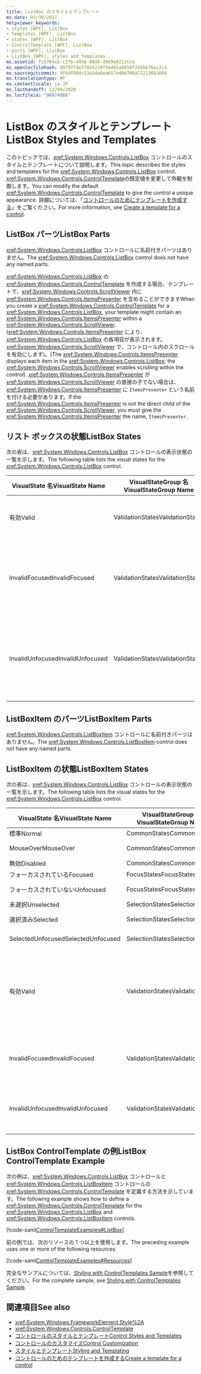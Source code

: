 ```yaml
---
title: ListBox のスタイルとテンプレート
ms.date: 03/30/2017
helpviewer_keywords:
- styles [WPF], ListBox
- templates [WPF], ListBox
- states [WPF], ListBox
- ControlTemplate [WPF], ListBox
- parts [WPF], ListBox
- ListBox [WPF], styles and templates
ms.assetid: fc5764cb-c27b-495b-88d4-d969a8213ccb
ms.openlocfilehash: d97977de37924219f5b492a8659f2d55676ec2c4
ms.sourcegitcommit: 9f6df084c53a3da0ea657ed0d708a72213683084
ms.translationtype: MT
ms.contentlocale: ja-JP
ms.lasthandoff: 12/09/2020
ms.locfileid: "96974866"
---
```

# <a name="listbox-styles-and-templates"></a><span data-ttu-id="8b2fa-102">ListBox のスタイルとテンプレート</span><span class="sxs-lookup"><span data-stu-id="8b2fa-102">ListBox Styles and Templates</span></span>
<span data-ttu-id="8b2fa-103">このトピックでは、<xref:System.Windows.Controls.ListBox> コントロールのスタイルとテンプレートについて説明します。</span><span class="sxs-lookup"><span data-stu-id="8b2fa-103">This topic describes the styles and templates for the <xref:System.Windows.Controls.ListBox> control.</span></span> <span data-ttu-id="8b2fa-104"><xref:System.Windows.Controls.ControlTemplate>の既定値を変更して外観を制御します。</span><span class="sxs-lookup"><span data-stu-id="8b2fa-104">You can modify the default <xref:System.Windows.Controls.ControlTemplate> to give the control a unique appearance.</span></span> <span data-ttu-id="8b2fa-105">詳細については、「[コントロールのためにテンプレートを作成する](/dotnet/desktop-wpf/themes/how-to-create-apply-template)」をご覧ください。</span><span class="sxs-lookup"><span data-stu-id="8b2fa-105">For more information, see [Create a template for a control](/dotnet/desktop-wpf/themes/how-to-create-apply-template).</span></span>  
  
## <a name="listbox-parts"></a><span data-ttu-id="8b2fa-106">ListBox パーツ</span><span class="sxs-lookup"><span data-stu-id="8b2fa-106">ListBox Parts</span></span>  
 <span data-ttu-id="8b2fa-107"><xref:System.Windows.Controls.ListBox> コントロールに名前付きパーツはありません。</span><span class="sxs-lookup"><span data-stu-id="8b2fa-107">The <xref:System.Windows.Controls.ListBox> control does not have any named parts.</span></span>  
  
 <span data-ttu-id="8b2fa-108"><xref:System.Windows.Controls.ListBox> の <xref:System.Windows.Controls.ControlTemplate> を作成する場合、テンプレートで、<xref:System.Windows.Controls.ScrollViewer> 内に <xref:System.Windows.Controls.ItemsPresenter> を含めることができます</span><span class="sxs-lookup"><span data-stu-id="8b2fa-108">When you create a <xref:System.Windows.Controls.ControlTemplate> for a <xref:System.Windows.Controls.ListBox>, your template might contain an <xref:System.Windows.Controls.ItemsPresenter> within a <xref:System.Windows.Controls.ScrollViewer>.</span></span> <span data-ttu-id="8b2fa-109">(<xref:System.Windows.Controls.ItemsPresenter> により、<xref:System.Windows.Controls.ListBox> の各項目が表示されます。<xref:System.Windows.Controls.ScrollViewer> で、コントロール内のスクロールを有効にします)。</span><span class="sxs-lookup"><span data-stu-id="8b2fa-109">(The <xref:System.Windows.Controls.ItemsPresenter> displays each item in the <xref:System.Windows.Controls.ListBox>; the <xref:System.Windows.Controls.ScrollViewer> enables scrolling within the control).</span></span>  <span data-ttu-id="8b2fa-110"><xref:System.Windows.Controls.ItemsPresenter> が <xref:System.Windows.Controls.ScrollViewer> の直接の子でない場合は、<xref:System.Windows.Controls.ItemsPresenter> に `ItemsPresenter` という名前を付ける必要があります。</span><span class="sxs-lookup"><span data-stu-id="8b2fa-110">If the <xref:System.Windows.Controls.ItemsPresenter> is not the direct child of the <xref:System.Windows.Controls.ScrollViewer>, you must give the <xref:System.Windows.Controls.ItemsPresenter> the name, `ItemsPresenter`.</span></span>  
  
## <a name="listbox-states"></a><span data-ttu-id="8b2fa-111">リスト ボックスの状態</span><span class="sxs-lookup"><span data-stu-id="8b2fa-111">ListBox States</span></span>  
 <span data-ttu-id="8b2fa-112">次の表は、<xref:System.Windows.Controls.ListBox> コントロールの表示状態の一覧を示します。</span><span class="sxs-lookup"><span data-stu-id="8b2fa-112">The following table lists the visual states for the <xref:System.Windows.Controls.ListBox> control.</span></span>  
  
|<span data-ttu-id="8b2fa-113">VisualState 名</span><span class="sxs-lookup"><span data-stu-id="8b2fa-113">VisualState Name</span></span>|<span data-ttu-id="8b2fa-114">VisualStateGroup 名</span><span class="sxs-lookup"><span data-stu-id="8b2fa-114">VisualStateGroup Name</span></span>|<span data-ttu-id="8b2fa-115">説明</span><span class="sxs-lookup"><span data-stu-id="8b2fa-115">Description</span></span>|  
|-|-|-|  
|<span data-ttu-id="8b2fa-116">有効</span><span class="sxs-lookup"><span data-stu-id="8b2fa-116">Valid</span></span>|<span data-ttu-id="8b2fa-117">ValidationStates</span><span class="sxs-lookup"><span data-stu-id="8b2fa-117">ValidationStates</span></span>|<span data-ttu-id="8b2fa-118">コントロールは有効です。</span><span class="sxs-lookup"><span data-stu-id="8b2fa-118">The control is valid.</span></span>|  
|<span data-ttu-id="8b2fa-119">InvalidFocused</span><span class="sxs-lookup"><span data-stu-id="8b2fa-119">InvalidFocused</span></span>|<span data-ttu-id="8b2fa-120">ValidationStates</span><span class="sxs-lookup"><span data-stu-id="8b2fa-120">ValidationStates</span></span>|<span data-ttu-id="8b2fa-121">コントロールが無効で、フォーカスがあります。</span><span class="sxs-lookup"><span data-stu-id="8b2fa-121">The control is not valid and has focus.</span></span>|  
|<span data-ttu-id="8b2fa-122">InvalidUnfocused</span><span class="sxs-lookup"><span data-stu-id="8b2fa-122">InvalidUnfocused</span></span>|<span data-ttu-id="8b2fa-123">ValidationStates</span><span class="sxs-lookup"><span data-stu-id="8b2fa-123">ValidationStates</span></span>|<span data-ttu-id="8b2fa-124">コントロールが無効で、フォーカスがありません。</span><span class="sxs-lookup"><span data-stu-id="8b2fa-124">The control is not valid and does not have focus.</span></span>|  
  
## <a name="listboxitem-parts"></a><span data-ttu-id="8b2fa-125">ListBoxItem のパーツ</span><span class="sxs-lookup"><span data-stu-id="8b2fa-125">ListBoxItem Parts</span></span>  
 <span data-ttu-id="8b2fa-126"><xref:System.Windows.Controls.ListBoxItem> コントロールに名前付きパーツはありません。</span><span class="sxs-lookup"><span data-stu-id="8b2fa-126">The <xref:System.Windows.Controls.ListBoxItem> control does not have any named parts.</span></span>  
  
## <a name="listboxitem-states"></a><span data-ttu-id="8b2fa-127">ListBoxItem の状態</span><span class="sxs-lookup"><span data-stu-id="8b2fa-127">ListBoxItem States</span></span>  
 <span data-ttu-id="8b2fa-128">次の表は、<xref:System.Windows.Controls.ListBox> コントロールの表示状態の一覧を示します。</span><span class="sxs-lookup"><span data-stu-id="8b2fa-128">The following table lists the visual states for the <xref:System.Windows.Controls.ListBox> control.</span></span>  
  
|<span data-ttu-id="8b2fa-129">VisualState 名</span><span class="sxs-lookup"><span data-stu-id="8b2fa-129">VisualState Name</span></span>|<span data-ttu-id="8b2fa-130">VisualStateGroup 名</span><span class="sxs-lookup"><span data-stu-id="8b2fa-130">VisualStateGroup Name</span></span>|<span data-ttu-id="8b2fa-131">説明</span><span class="sxs-lookup"><span data-stu-id="8b2fa-131">Description</span></span>|  
|-|-|-|  
|<span data-ttu-id="8b2fa-132">標準</span><span class="sxs-lookup"><span data-stu-id="8b2fa-132">Normal</span></span>|<span data-ttu-id="8b2fa-133">CommonStates</span><span class="sxs-lookup"><span data-stu-id="8b2fa-133">CommonStates</span></span>|<span data-ttu-id="8b2fa-134">既定の状態です。</span><span class="sxs-lookup"><span data-stu-id="8b2fa-134">The default state.</span></span>|  
|<span data-ttu-id="8b2fa-135">MouseOver</span><span class="sxs-lookup"><span data-stu-id="8b2fa-135">MouseOver</span></span>|<span data-ttu-id="8b2fa-136">CommonStates</span><span class="sxs-lookup"><span data-stu-id="8b2fa-136">CommonStates</span></span>|<span data-ttu-id="8b2fa-137">マウス ポインターがコントロール上に配置されます。</span><span class="sxs-lookup"><span data-stu-id="8b2fa-137">The mouse pointer is positioned over the control.</span></span>|  
|<span data-ttu-id="8b2fa-138">無効</span><span class="sxs-lookup"><span data-stu-id="8b2fa-138">Disabled</span></span>|<span data-ttu-id="8b2fa-139">CommonStates</span><span class="sxs-lookup"><span data-stu-id="8b2fa-139">CommonStates</span></span>|<span data-ttu-id="8b2fa-140">この項目は無効です。</span><span class="sxs-lookup"><span data-stu-id="8b2fa-140">The item is disabled.</span></span>|  
|<span data-ttu-id="8b2fa-141">フォーカスされている</span><span class="sxs-lookup"><span data-stu-id="8b2fa-141">Focused</span></span>|<span data-ttu-id="8b2fa-142">FocusStates</span><span class="sxs-lookup"><span data-stu-id="8b2fa-142">FocusStates</span></span>|<span data-ttu-id="8b2fa-143">この項目にフォーカスがあります。</span><span class="sxs-lookup"><span data-stu-id="8b2fa-143">The item has focus.</span></span>|  
|<span data-ttu-id="8b2fa-144">フォーカスされていない</span><span class="sxs-lookup"><span data-stu-id="8b2fa-144">Unfocused</span></span>|<span data-ttu-id="8b2fa-145">FocusStates</span><span class="sxs-lookup"><span data-stu-id="8b2fa-145">FocusStates</span></span>|<span data-ttu-id="8b2fa-146">この項目にフォーカスがありません。</span><span class="sxs-lookup"><span data-stu-id="8b2fa-146">The item does not have focus.</span></span>|  
|<span data-ttu-id="8b2fa-147">未選択</span><span class="sxs-lookup"><span data-stu-id="8b2fa-147">Unselected</span></span>|<span data-ttu-id="8b2fa-148">SelectionStates</span><span class="sxs-lookup"><span data-stu-id="8b2fa-148">SelectionStates</span></span>|<span data-ttu-id="8b2fa-149">この項目は選択されていません。</span><span class="sxs-lookup"><span data-stu-id="8b2fa-149">The item is not selected.</span></span>|  
|<span data-ttu-id="8b2fa-150">選択済み</span><span class="sxs-lookup"><span data-stu-id="8b2fa-150">Selected</span></span>|<span data-ttu-id="8b2fa-151">SelectionStates</span><span class="sxs-lookup"><span data-stu-id="8b2fa-151">SelectionStates</span></span>|<span data-ttu-id="8b2fa-152">この項目は、選択した currentlyplate です。</span><span class="sxs-lookup"><span data-stu-id="8b2fa-152">The item is currentlyplate selected.</span></span>|  
|<span data-ttu-id="8b2fa-153">SelectedUnfocused</span><span class="sxs-lookup"><span data-stu-id="8b2fa-153">SelectedUnfocused</span></span>|<span data-ttu-id="8b2fa-154">SelectionStates</span><span class="sxs-lookup"><span data-stu-id="8b2fa-154">SelectionStates</span></span>|<span data-ttu-id="8b2fa-155">この項目は選択されていますが、フォーカスがありません。</span><span class="sxs-lookup"><span data-stu-id="8b2fa-155">The item is selected, but does not have focus.</span></span>|  
|<span data-ttu-id="8b2fa-156">有効</span><span class="sxs-lookup"><span data-stu-id="8b2fa-156">Valid</span></span>|<span data-ttu-id="8b2fa-157">ValidationStates</span><span class="sxs-lookup"><span data-stu-id="8b2fa-157">ValidationStates</span></span>|<span data-ttu-id="8b2fa-158">このコントロールで <xref:System.Windows.Controls.Validation> クラスを使用し、<xref:System.Windows.Controls.Validation.HasError%2A?displayProperty=nameWithType> 添付プロパティは `false` です。</span><span class="sxs-lookup"><span data-stu-id="8b2fa-158">The control uses the <xref:System.Windows.Controls.Validation> class and the <xref:System.Windows.Controls.Validation.HasError%2A?displayProperty=nameWithType> attached property is `false`.</span></span>|  
|<span data-ttu-id="8b2fa-159">InvalidFocused</span><span class="sxs-lookup"><span data-stu-id="8b2fa-159">InvalidFocused</span></span>|<span data-ttu-id="8b2fa-160">ValidationStates</span><span class="sxs-lookup"><span data-stu-id="8b2fa-160">ValidationStates</span></span>|<span data-ttu-id="8b2fa-161"><xref:System.Windows.Controls.Validation.HasError%2A?displayProperty=nameWithType> 添付プロパティは、コントロールにフォーカスがある `true` です。</span><span class="sxs-lookup"><span data-stu-id="8b2fa-161">The <xref:System.Windows.Controls.Validation.HasError%2A?displayProperty=nameWithType> attached property is `true` has the control has focus.</span></span>|  
|<span data-ttu-id="8b2fa-162">InvalidUnfocused</span><span class="sxs-lookup"><span data-stu-id="8b2fa-162">InvalidUnfocused</span></span>|<span data-ttu-id="8b2fa-163">ValidationStates</span><span class="sxs-lookup"><span data-stu-id="8b2fa-163">ValidationStates</span></span>|<span data-ttu-id="8b2fa-164"><xref:System.Windows.Controls.Validation.HasError%2A?displayProperty=nameWithType> 添付プロパティは、コントロールにフォーカスがない `true` です。</span><span class="sxs-lookup"><span data-stu-id="8b2fa-164">The <xref:System.Windows.Controls.Validation.HasError%2A?displayProperty=nameWithType> attached property is `true` has the control does not have focus.</span></span>|  
  
## <a name="listbox-controltemplate-example"></a><span data-ttu-id="8b2fa-165">ListBox ControlTemplate の例</span><span class="sxs-lookup"><span data-stu-id="8b2fa-165">ListBox ControlTemplate Example</span></span>  
 <span data-ttu-id="8b2fa-166">次の例は、<xref:System.Windows.Controls.ListBox> コントロールと <xref:System.Windows.Controls.ListBoxItem> コントロールの <xref:System.Windows.Controls.ControlTemplate> を定義する方法を示しています。</span><span class="sxs-lookup"><span data-stu-id="8b2fa-166">The following example shows how to define a <xref:System.Windows.Controls.ControlTemplate> for the <xref:System.Windows.Controls.ListBox> and <xref:System.Windows.Controls.ListBoxItem> controls.</span></span>  
  
 [!code-xaml[ControlTemplateExamples#ListBox](~/samples/snippets/csharp/VS_Snippets_Wpf/ControlTemplateExamples/CS/resources/listbox.xaml#listbox)]  
  
 <span data-ttu-id="8b2fa-167">前の例では、次のリソースの 1 つ以上を使用します。</span><span class="sxs-lookup"><span data-stu-id="8b2fa-167">The preceding example uses one or more of the following resources.</span></span>  
  
 [!code-xaml[ControlTemplateExamples#Resources](~/samples/snippets/csharp/VS_Snippets_Wpf/ControlTemplateExamples/CS/resources/shared.xaml#resources)]  
  
 <span data-ttu-id="8b2fa-168">完全なサンプルについては、[Styling with ControlTemplates Sample](https://github.com/Microsoft/WPF-Samples/tree/master/Styles%20&%20Templates/IntroToStylingAndTemplating)を参照してください。</span><span class="sxs-lookup"><span data-stu-id="8b2fa-168">For the complete sample, see [Styling with ControlTemplates Sample](https://github.com/Microsoft/WPF-Samples/tree/master/Styles%20&%20Templates/IntroToStylingAndTemplating).</span></span>  
  
## <a name="see-also"></a><span data-ttu-id="8b2fa-169">関連項目</span><span class="sxs-lookup"><span data-stu-id="8b2fa-169">See also</span></span>

- <xref:System.Windows.FrameworkElement.Style%2A>
- <xref:System.Windows.Controls.ControlTemplate>
- [<span data-ttu-id="8b2fa-170">コントロールのスタイルとテンプレート</span><span class="sxs-lookup"><span data-stu-id="8b2fa-170">Control Styles and Templates</span></span>](control-styles-and-templates.md)
- [<span data-ttu-id="8b2fa-171">コントロールのカスタマイズ</span><span class="sxs-lookup"><span data-stu-id="8b2fa-171">Control Customization</span></span>](control-customization.md)
- [<span data-ttu-id="8b2fa-172">スタイルとテンプレート</span><span class="sxs-lookup"><span data-stu-id="8b2fa-172">Styling and Templating</span></span>](/dotnet/desktop-wpf/fundamentals/styles-templates-overview)
- [<span data-ttu-id="8b2fa-173">コントロールのためのテンプレートを作成する</span><span class="sxs-lookup"><span data-stu-id="8b2fa-173">Create a template for a control</span></span>](/dotnet/desktop-wpf/themes/how-to-create-apply-template)
